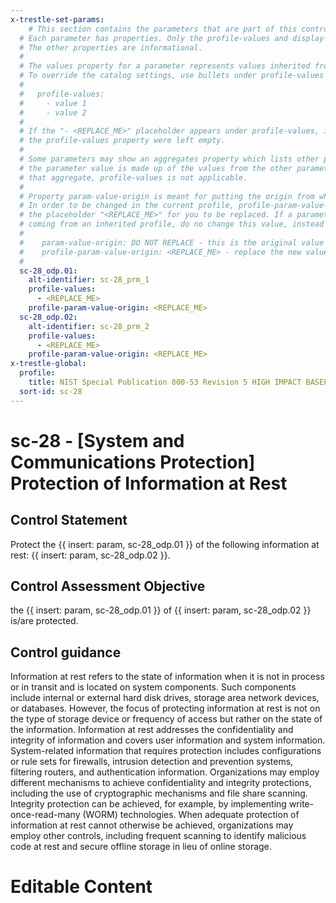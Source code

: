 ```yaml
---
x-trestle-set-params:
    # This section contains the parameters that are part of this control.
  # Each parameter has properties. Only the profile-values and display-name properties are editable.
  # The other properties are informational.
  #
  # The values property for a parameter represents values inherited from the OSCAL catalog.
  # To override the catalog settings, use bullets under profile-values as shown below:
  #
  #   profile-values:
  #     - value 1
  #     - value 2
  #
  # If the "- <REPLACE_ME>" placeholder appears under profile-values, it is the same as if
  # the profile-values property were left empty.
  #
  # Some parameters may show an aggregates property which lists other parameters. This means
  # the parameter value is made up of the values from the other parameters. For parameters
  # that aggregate, profile-values is not applicable.
  #
  # Property param-value-origin is meant for putting the origin from where that parameter comes from.
  # In order to be changed in the current profile, profile-param-value-origin property will be displayed with
  # the placeholder "<REPLACE_ME>" for you to be replaced. If a parameter already has a param-value-origin
  # coming from an inherited profile, do no change this value, instead use profile-param-value-origin as follows:
  #
  #    param-value-origin: DO NOT REPLACE - this is the original value
  #    profile-param-value-origin: <REPLACE_ME> - replace the new value required HERE
  #
  sc-28_odp.01:
    alt-identifier: sc-28_prm_1
    profile-values:
      - <REPLACE_ME>
    profile-param-value-origin: <REPLACE_ME>
  sc-28_odp.02:
    alt-identifier: sc-28_prm_2
    profile-values:
      - <REPLACE_ME>
    profile-param-value-origin: <REPLACE_ME>
x-trestle-global:
  profile:
    title: NIST Special Publication 800-53 Revision 5 HIGH IMPACT BASELINE
  sort-id: sc-28
---
```


# sc-28 - \[System and Communications Protection\] Protection of Information at Rest

## Control Statement

Protect the {{ insert: param, sc-28_odp.01 }} of the following information at rest: {{ insert: param, sc-28_odp.02 }}.

## Control Assessment Objective

the {{ insert: param, sc-28_odp.01 }} of {{ insert: param, sc-28_odp.02 }} is/are protected.

## Control guidance

Information at rest refers to the state of information when it is not in process or in transit and is located on system components. Such components include internal or external hard disk drives, storage area network devices, or databases. However, the focus of protecting information at rest is not on the type of storage device or frequency of access but rather on the state of the information. Information at rest addresses the confidentiality and integrity of information and covers user information and system information. System-related information that requires protection includes configurations or rule sets for firewalls, intrusion detection and prevention systems, filtering routers, and authentication information. Organizations may employ different mechanisms to achieve confidentiality and integrity protections, including the use of cryptographic mechanisms and file share scanning. Integrity protection can be achieved, for example, by implementing write-once-read-many (WORM) technologies. When adequate protection of information at rest cannot otherwise be achieved, organizations may employ other controls, including frequent scanning to identify malicious code at rest and secure offline storage in lieu of online storage.

# Editable Content

<!-- Make additions and edits below -->
<!-- The above represents the contents of the control as received by the profile, prior to additions. -->
<!-- If the profile makes additions to the control, they will appear below. -->
<!-- The above markdown may not be edited but you may edit the content below, and/or introduce new additions to be made by the profile. -->
<!-- If there is a yaml header at the top, parameter values may be edited. Use --set-parameters to incorporate the changes during assembly. -->
<!-- The content here will then replace what is in the profile for this control, after running profile-assemble. -->
<!-- The current profile has no added parts for this control, but you may add new ones here. -->
<!-- Each addition must have a heading either of the form ## Control my_addition_name -->
<!-- or ## Part a. (where the a. refers to one of the control statement labels.) -->
<!-- "## Control" parts are new parts added after the statement part. -->
<!-- "## Part" parts are new parts added into the top-level statement part with that label. -->
<!-- Subparts may be added with nested hash levels of the form ### My Subpart Name -->
<!-- underneath the parent ## Control or ## Part being added -->
<!-- See https://oscal-compass.github.io/compliance-trestle/tutorials/ssp_profile_catalog_authoring/ssp_profile_catalog_authoring for guidance. -->
